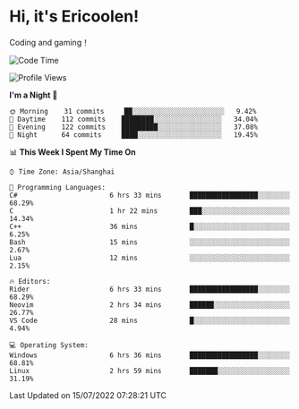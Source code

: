 # Hi, it's Ericoolen!
Coding and gaming！

<!--START_SECTION:waka-->
![Code Time](http://img.shields.io/badge/Code%20Time-330%20hrs%2020%20mins-blue)

![Profile Views](http://img.shields.io/badge/Profile%20Views-2-blue)

**I'm a Night 🦉** 

```text
🌞 Morning    31 commits     ██░░░░░░░░░░░░░░░░░░░░░░░   9.42% 
🌆 Daytime    112 commits    ████████░░░░░░░░░░░░░░░░░   34.04% 
🌃 Evening    122 commits    █████████░░░░░░░░░░░░░░░░   37.08% 
🌙 Night      64 commits     ████░░░░░░░░░░░░░░░░░░░░░   19.45%

```


📊 **This Week I Spent My Time On** 

```text
⌚︎ Time Zone: Asia/Shanghai

💬 Programming Languages: 
C#                       6 hrs 33 mins       █████████████████░░░░░░░░   68.29% 
C                        1 hr 22 mins        ███░░░░░░░░░░░░░░░░░░░░░░   14.34% 
C++                      36 mins             █░░░░░░░░░░░░░░░░░░░░░░░░   6.25% 
Bash                     15 mins             ░░░░░░░░░░░░░░░░░░░░░░░░░   2.67% 
Lua                      12 mins             ░░░░░░░░░░░░░░░░░░░░░░░░░   2.15%

🔥 Editors: 
Rider                    6 hrs 33 mins       █████████████████░░░░░░░░   68.29% 
Neovim                   2 hrs 34 mins       ██████░░░░░░░░░░░░░░░░░░░   26.77% 
VS Code                  28 mins             █░░░░░░░░░░░░░░░░░░░░░░░░   4.94%

💻 Operating System: 
Windows                  6 hrs 36 mins       █████████████████░░░░░░░░   68.81% 
Linux                    2 hrs 59 mins       ███████░░░░░░░░░░░░░░░░░░   31.19%

```


 Last Updated on 15/07/2022 07:28:21 UTC
<!--END_SECTION:waka-->

